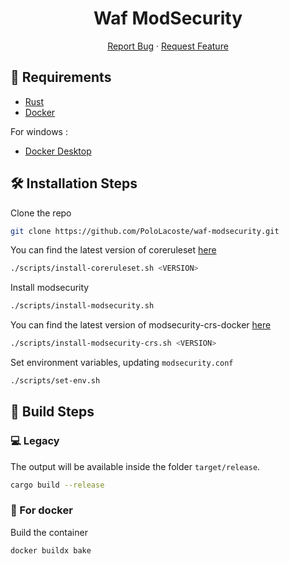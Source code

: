 <h1 align="center">
Waf ModSecurity
</h1>

<p align="center">
    <a href="https://github.com/PoloLacoste/waf-modsecurity/issues/new/choose">Report Bug</a>
    ·
    <a href="https://github.com/PoloLacoste/waf-modsecurity/issues/new/choose">Request Feature</a>
</p>

## 🚧 Requirements

- [Rust](https://www.rust-lang.org/)
- [Docker](https://www.docker.com)

For windows : 
- [Docker Desktop](https://www.docker.com/products/docker-desktop)

## 🛠️ Installation Steps

Clone the repo
```sh
git clone https://github.com/PoloLacoste/waf-modsecurity.git
```

You can find the latest version of coreruleset [here](https://github.com/coreruleset/coreruleset/releases)
```sh
./scripts/install-coreruleset.sh <VERSION>
```

Install modsecurity
```sh
./scripts/install-modsecurity.sh
```

You can find the latest version of modsecurity-crs-docker [here](https://github.com/coreruleset/modsecurity-crs-docker/releases)
```sh
./scripts/install-modsecurity-crs.sh <VERSION>
```

Set environment variables, updating `modsecurity.conf`
```sh
./scripts/set-env.sh
```

## 🔧 Build Steps

### 💻 Legacy

The output will be available inside the folder `target/release`.

```sh
cargo build --release
```

### 🐳 For docker

Build the container

```sh
docker buildx bake
```
